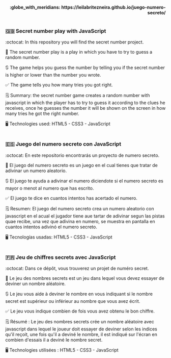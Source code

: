 <h4 align="end" > :globe_with_meridians: https://leilabritezneira.github.io/juego-numero-secreto/  </h4> 

# <h3> :uk: Secret number play with JavaScript </h3> 

:octocat: In this repository you will find the secret number project. 

:1234: The secret number play is a play in which you have to try to guess a random number.<br>
 
:arrows_clockwise: The game helps you guess the number by telling you if the secret number is higher or lower than the number you wrote.<br>

:white_check_mark: The game tells you how many tries you got right.<br>

:spiral_notepad: Summary: the secret number game creates a random number with javascript in which the player has to try to guess it according to the clues he receives, once he guesses the number it will be shown on the screen in how many tries he got the right number.<br> 

:desktop_computer: Technologies used: HTML5 - CSS3 - JavaScript

# <h3> :es: Juego del numero secreto con JavaScript </h3>

:octocat: En este repositorio encontrarás un proyecto de numero secreto. 

:1234: El juego del numero secreto es un juego en el cual tienes que tratar de adivinar un numero aleatorio.<br> 

:arrows_clockwise: El juego te ayuda a adivinar el numero diciendote si el numero secreto es mayor o menot al numero que has escrito.<br>

:white_check_mark: El juego te dice en cuantos intentos has acertado el numero.<br>

:spiral_notepad: Resumen: El juego del numero secreto crea un numero aleatorio con javascript en el acual el jugador tiene aue tartar de adivinar segun las pistas quae recibe, una vez que adivina en numero, se muestra en pantalla en cuantos intentos adivinó el numero secreto. <br> 

:desktop_computer: Tecnologías usadas: HTML5 - CSS3 - JavaScript

# <h3> :fr: Jeu de chiffres secrets avec JavaScript </h3>

:octocat: Dans ce dépôt, vous trouverez un projet de numéro secret.

:1234: Le jeu des nombres secrets est un jeu dans lequel vous devez essayer de deviner un nombre aléatoire.<br>

:arrows_clockwise: Le jeu vous aide à deviner le nombre en vous indiquant si le nombre secret est supérieur ou inférieur au nombre que vous avez écrit.<br>

:white_check_mark: Le jeu vous indique combien de fois vous avez obtenu le bon chiffre.<br>

:spiral_notepad: Résumé : Le jeu des nombres secrets crée un nombre aléatoire avec javascript dans lequel le joueur doit essayer de deviner selon les indices qu'il reçoit, une fois qu'il a deviné le nombre, il est indiqué sur l'écran en combien d'essais il a deviné le nombre secret. 

:desktop_computer: Technologies utilisées : HTML5 - CSS3 - JavaScript

